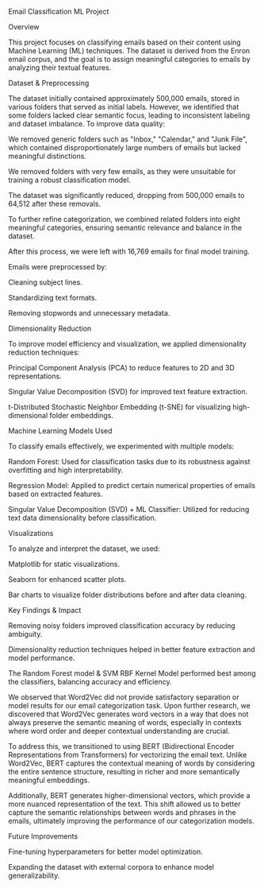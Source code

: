 Email Classification ML Project

Overview

This project focuses on classifying emails based on their content using Machine Learning (ML) techniques. The dataset is derived from the Enron email corpus, and the goal is to assign meaningful categories to emails by analyzing their textual features.

Dataset & Preprocessing

The dataset initially contained approximately 500,000 emails, stored in various folders that served as initial labels. However, we identified that some folders lacked clear semantic focus, leading to inconsistent labeling and dataset imbalance. To improve data quality:

We removed generic folders such as "Inbox," "Calendar," and "Junk File", which contained disproportionately large numbers of emails but lacked meaningful distinctions.

We removed folders with very few emails, as they were unsuitable for training a robust classification model.

The dataset was significantly reduced, dropping from 500,000 emails to 64,512 after these removals.

To further refine categorization, we combined related folders into eight meaningful categories, ensuring semantic relevance and balance in the dataset.

After this process, we were left with 16,769 emails for final model training.

Emails were preprocessed by:

Cleaning subject lines.

Standardizing text formats.

Removing stopwords and unnecessary metadata.

Dimensionality Reduction

To improve model efficiency and visualization, we applied dimensionality reduction techniques:

Principal Component Analysis (PCA) to reduce features to 2D and 3D representations.

Singular Value Decomposition (SVD) for improved text feature extraction.

t-Distributed Stochastic Neighbor Embedding (t-SNE) for visualizing high-dimensional folder embeddings.

Machine Learning Models Used

To classify emails effectively, we experimented with multiple models:

Random Forest: Used for classification tasks due to its robustness against overfitting and high interpretability.

Regression Model: Applied to predict certain numerical properties of emails based on extracted features.

Singular Value Decomposition (SVD) + ML Classifier: Utilized for reducing text data dimensionality before classification.

Visualizations

To analyze and interpret the dataset, we used:

Matplotlib for static visualizations.

Seaborn for enhanced scatter plots.

Bar charts to visualize folder distributions before and after data cleaning.

Key Findings & Impact

Removing noisy folders improved classification accuracy by reducing ambiguity.

Dimensionality reduction techniques helped in better feature extraction and model performance.

The Random Forest model & SVM RBF Kernel Model performed best among the classifiers, balancing accuracy and efficiency.

We observed that Word2Vec did not provide satisfactory separation or model results for our email categorization task. Upon further research, we discovered that Word2Vec generates word vectors in a way that does not always preserve the semantic meaning of words, especially in contexts where word order and deeper contextual understanding are crucial.

To address this, we transitioned to using BERT (Bidirectional Encoder Representations from Transformers) for vectorizing the email text. Unlike Word2Vec, BERT captures the contextual meaning of words by considering the entire sentence structure, resulting in richer and more semantically meaningful embeddings.

Additionally, BERT generates higher-dimensional vectors, which provide a more nuanced representation of the text. This shift allowed us to better capture the semantic relationships between words and phrases in the emails, ultimately improving the performance of our categorization models.

Future Improvements

Fine-tuning hyperparameters for better model optimization.

Expanding the dataset with external corpora to enhance model generalizability.
